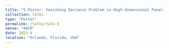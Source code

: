 ```yaml
---
title: "5.Poster: Vanishing Deviance Problem in High-dimensional Penalized Cox Regression"
collection: talks
type: "Poster"
permalink: /talks/talk-5
venue: "AACR"
date: 2023-4
location: "Orlando, Florida, USA"
---
```


